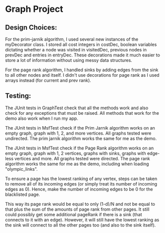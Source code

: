 # Graph Project

## Design Choices:

For the prim-jarnik algorithm, I used several new instances of the myDecorator class.
I stored all cost integers in costDec, boolean variables dictating whether a node
was visited in visitedDec, previous nodes in prevDec and entries in entryDec.
These decorations made it much easier to store a lot of information without using
messy data structures.

For the page rank algorithm, I handled sinks by adding edges from the sink to all other nodes
and itself. I didn't use decorations for page rank as I used arrays instead (for current and
prev rank).

## Testing:
The JUnit tests in GraphTest check that all the methods work and also check for any exceptions
that must be raised. All methods that work for the demo also work when I run my app.

The JUnit tests in MsfTest check if the Prim Jarnik algorithm works on an empty graph, graph
with 1, 2, and more vertices. All graphs tested were undirected. The prim jarnik algorithm
works the same for me as the demo.

The JUnit tests in MsfTest check if the Page Rank algorithm works on an empty graph, graph
with 1, 2 vertices, graphs with sinks, graphs with edge-less vertices and more.
All graphs tested were directed. The page rank algorithm works the same for me as the demo,
including when loading "olympic_links".

To ensure a page has the lowest ranking of any vertex, steps can be taken to remove
all of its incoming edges (or simply treat its number of incoming edges as 0). Hence,
make the number of incoming edges to be 0 for the blacklisted page.

This way its page rank would be equal to only (1-d)/N and not be equal to that plus
the sum of the amounts of page rank from other pages. It still could possibly get
some additional pageRank if there is a sink (that connects to it with an edge).
However, it will still have the lowest ranking as the sink will connect to all the other
pages too (and also to the sink itself).
